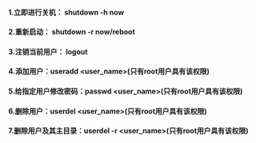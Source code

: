 #### 1.立即进行关机： shutdown -h now

#### 2.重新启动： shutdown -r now/reboot

#### 3.注销当前用户： logout

#### 4.添加用户：useradd <user_name>(只有root用户具有该权限)

#### 5.给指定用户修改密码：passwd <user_name>(只有root用户具有该权限)

#### 6.删除用户：userdel <user_name>(只有root用户具有该权限)

#### 7.删除用户及其主目录：userdel -r <user_name>(只有root用户具有该权限)
